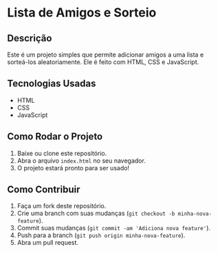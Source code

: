 # Lista de Amigos e Sorteio

## Descrição
Este é um projeto simples que permite adicionar amigos a uma lista e sorteá-los aleatoriamente. Ele é feito com HTML, CSS e JavaScript.

## Tecnologias Usadas
- HTML
- CSS
- JavaScript

## Como Rodar o Projeto
1. Baixe ou clone este repositório.
2. Abra o arquivo `index.html` no seu navegador.
3. O projeto estará pronto para ser usado!

## Como Contribuir
1. Faça um fork deste repositório.
2. Crie uma branch com suas mudanças (`git checkout -b minha-nova-feature`).
3. Commit suas mudanças (`git commit -am 'Adiciona nova feature'`).
4. Push para a branch (`git push origin minha-nova-feature`).
5. Abra um pull request.

